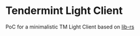 # Tendermint Light Client

PoC for a minimalistic TM Light Client based on [lib-rs](https://github.com/cosmos/ibc-rs)
